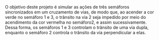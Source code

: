O objetivo deste projeto é simular as ações de três semáforos sincronizados em um cruzamento de vias, de modo que, ao acender a cor verde no semáforo 1 e 3, o trânsito na via 2 seja impedido por meio do acendimento da cor vermelha no semáforo2, e assim sucessivamente. 
Dessa forma, os semáforos 1 e 3 controlam o trânsito de uma via dupla, enquanto o semáforo 2 controla o trânsito da via perpendicular a elas.